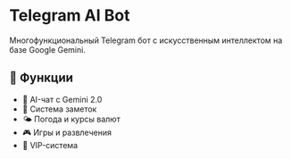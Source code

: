 # Telegram AI Bot

Многофункциональный Telegram бот с искусственным интеллектом на базе Google Gemini.

## 🚀 Функции

- 💬 AI-чат с Gemini 2.0
- 📝 Система заметок
- 🌤️ Погода и курсы валют
- 🎮 Игры и развлечения
- 💎 VIP-система

